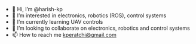 - 👋 Hi, I’m @harish-kp
- 👀 I’m interested in electronics, robotics (ROS), control systems
- 🌱 I’m currently learning UAV controls
- 💞️ I’m looking to collaborate on electronics, robotics and control systems
- 📫 How to reach me kperatchi@gmail.com

<!---
harish-kp/harish-kp is a ✨ special ✨ repository because its `README.md` (this file) appears on your GitHub profile.
You can click the Preview link to take a look at your changes.
--->
